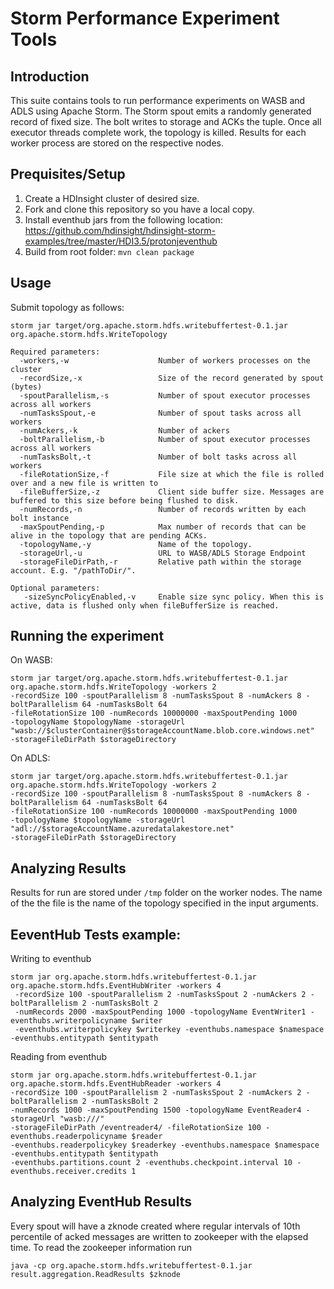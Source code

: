 ﻿# Storm Performance Experiment Tools

## Introduction
This suite contains tools to run performance experiments on WASB and ADLS using Apache Storm. The Storm spout emits a randomly generated record of fixed size. The bolt writes to storage and ACKs the tuple. Once all executor threads complete work, the topology is killed. Results for each worker process are stored on the respective nodes.

## Prequisites/Setup
1. Create a HDInsight cluster of desired size.
2. Fork and clone this repository so you have a local copy.
3. Install eventhub jars from the following location:
   https://github.com/hdinsight/hdinsight-storm-examples/tree/master/HDI3.5/protonjeventhub
4. Build from root folder: ```mvn clean package```

## Usage
Submit topology as follows:

```storm jar target/org.apache.storm.hdfs.writebuffertest-0.1.jar org.apache.storm.hdfs.WriteTopology```

```
Required parameters:
  -workers,-w                    Number of workers processes on the cluster
  -recordSize,-x                 Size of the record generated by spout (bytes)
  -spoutParallelism,-s           Number of spout executor processes across all workers
  -numTasksSpout,-e              Number of spout tasks across all workers
  -numAckers,-k                  Number of ackers
  -boltParallelism,-b            Number of spout executor processes across all workers
  -numTasksBolt,-t               Number of bolt tasks across all workers
  -fileRotationSize,-f           File size at which the file is rolled over and a new file is written to
  -fileBufferSize,-z             Client side buffer size. Messages are buffered to this size before being flushed to disk.
  -numRecords,-n                 Number of records written by each bolt instance
  -maxSpoutPending,-p            Max number of records that can be alive in the topology that are pending ACKs.
  -topologyName,-y               Name of the topology.
  -storageUrl,-u                 URL to WASB/ADLS Storage Endpoint
  -storageFileDirPath,-r         Relative path within the storage account. E.g. "/pathToDir/".
  
Optional parameters:
   -sizeSyncPolicyEnabled,-v     Enable size sync policy. When this is active, data is flushed only when fileBufferSize is reached.
```

## Running the experiment

On WASB:
```
storm jar target/org.apache.storm.hdfs.writebuffertest-0.1.jar org.apache.storm.hdfs.WriteTopology -workers 2
-recordSize 100 -spoutParallelism 8 -numTasksSpout 8 -numAckers 8 -boltParallelism 64 -numTasksBolt 64
-fileRotationSize 100 -numRecords 10000000 -maxSpoutPending 1000
-topologyName $topologyName -storageUrl "wasb://$clusterContainer@$storageAccountName.blob.core.windows.net" 
-storageFileDirPath $storageDirectory
```

On ADLS:
```
storm jar target/org.apache.storm.hdfs.writebuffertest-0.1.jar org.apache.storm.hdfs.WriteTopology -workers 2
-recordSize 100 -spoutParallelism 8 -numTasksSpout 8 -numAckers 8 -boltParallelism 64 -numTasksBolt 64
-fileRotationSize 100 -numRecords 10000000 -maxSpoutPending 1000
-topologyName $topologyName -storageUrl "adl://$storageAccountName.azuredatalakestore.net"
-storageFileDirPath $storageDirectory
```

## Analyzing Results
Results for run are stored under ```/tmp``` folder on the worker nodes. The name of the the file is the name of the topology specified in the input arguments.

## EeventHub Tests example:
Writing to eventhub
```
storm jar org.apache.storm.hdfs.writebuffertest-0.1.jar org.apache.storm.hdfs.EventHubWriter -workers 4
 -recordSize 100 -spoutParallelism 2 -numTasksSpout 2 -numAckers 2 -boltParallelism 2 -numTasksBolt 2
 -numRecords 2000 -maxSpoutPending 1000 -topologyName EventWriter1 -eventhubs.writerpolicyname $writer
 -eventhubs.writerpolicykey $writerkey -eventhubs.namespace $namespace -eventhubs.entitypath $entitypath
  ```
Reading from eventhub
```
storm jar org.apache.storm.hdfs.writebuffertest-0.1.jar org.apache.storm.hdfs.EventHubReader -workers 4
-recordSize 100 -spoutParallelism 2 -numTasksSpout 2 -numAckers 2 -boltParallelism 2 -numTasksBolt 2
-numRecords 1000 -maxSpoutPending 1500 -topologyName EventReader4 -storageUrl "wasb:///"
-storageFileDirPath /eventreader4/ -fileRotationSize 100 -eventhubs.readerpolicyname $reader
-eventhubs.readerpolicykey $readerkey -eventhubs.namespace $namespace -eventhubs.entitypath $entitypath
-eventhubs.partitions.count 2 -eventhubs.checkpoint.interval 10 -eventhubs.receiver.credits 1
```

## Analyzing EventHub Results
Every spout will have a zknode created where regular intervals of 10th percentile of acked messages are
written to zookeeper with the elapsed time. To read the zookeeper information run
```
java -cp org.apache.storm.hdfs.writebuffertest-0.1.jar result.aggregation.ReadResults $zknode
```